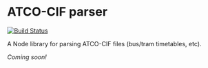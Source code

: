 ATCO-CIF parser
===============

[![Build Status](https://travis-ci.org/ManchesterIO/node-atcocif.svg?branch=master)](https://travis-ci.org/ManchesterIO/node-atcocif)

A Node library for parsing ATCO-CIF files (bus/tram timetables, etc).

_Coming soon!_
